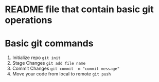 # README file that contain basic git operations
# Basic git commands
1.  Initialize repo ```git init```
2.  Stage Changes ```git add file name```
3.  Commit Changes ```git commit -m "commit message"```
4. Move your code from local to remote ```git push```
